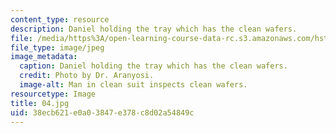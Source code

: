 ```yaml
---
content_type: resource
description: Daniel holding the tray which has the clean wafers.
file: /media/https%3A/open-learning-course-data-rc.s3.amazonaws.com/hst-410j-projects-in-microscale-engineering-for-the-life-sciences-spring-2007/38ecb621e0a03847e378c8d02a54849c_04.jpg
file_type: image/jpeg
image_metadata:
  caption: Daniel holding the tray which has the clean wafers.
  credit: Photo by Dr. Aranyosi.
  image-alt: Man in clean suit inspects clean wafers.
resourcetype: Image
title: 04.jpg
uid: 38ecb621-e0a0-3847-e378-c8d02a54849c
---
```

